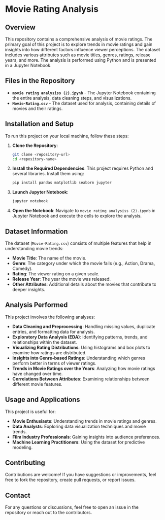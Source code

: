 # Movie Rating Analysis

## Overview
This repository contains a comprehensive analysis of movie ratings. The primary goal of this project is to explore trends in movie ratings and gain insights into how different factors influence viewer perceptions. The dataset includes various attributes such as movie titles, genres, ratings, release years, and more. The analysis is performed using Python and is presented in a Jupyter Notebook.

## Files in the Repository
- **`movie rating analysiss (2).ipynb`** - The Jupyter Notebook containing the entire analysis, data cleaning steps, and visualizations.
- **`Movie-Rating.csv`** - The dataset used for analysis, containing details of movies and their ratings.

## Installation and Setup
To run this project on your local machine, follow these steps:

1. **Clone the Repository**:
   ```sh
   git clone <repository-url>
   cd <repository-name>
   ```
2. **Install the Required Dependencies**:
   This project requires Python and several libraries. Install them using:
   ```sh
   pip install pandas matplotlib seaborn jupyter
   ```
3. **Launch Jupyter Notebook**:
   ```sh
   jupyter notebook
   ```
4. **Open the Notebook**:
   Navigate to `movie rating analysiss (2).ipynb` in Jupyter Notebook and execute the cells to explore the analysis.

## Dataset Information
The dataset (`Movie-Rating.csv`) consists of multiple features that help in understanding movie trends:
- **Movie Title**: The name of the movie.
- **Genre**: The category under which the movie falls (e.g., Action, Drama, Comedy).
- **Rating**: The viewer rating on a given scale.
- **Release Year**: The year the movie was released.
- **Other Attributes**: Additional details about the movies that contribute to deeper insights.

## Analysis Performed
This project involves the following analyses:
- **Data Cleaning and Preprocessing**: Handling missing values, duplicate entries, and formatting data for analysis.
- **Exploratory Data Analysis (EDA)**: Identifying patterns, trends, and relationships within the dataset.
- **Visualizing Rating Distributions**: Using histograms and box plots to examine how ratings are distributed.
- **Insights into Genre-based Ratings**: Understanding which genres perform better in terms of viewer ratings.
- **Trends in Movie Ratings over the Years**: Analyzing how movie ratings have changed over time.
- **Correlations Between Attributes**: Examining relationships between different movie features.

## Usage and Applications
This project is useful for:
- **Movie Enthusiasts**: Understanding trends in movie ratings and genres.
- **Data Analysts**: Exploring data visualization techniques and movie trends.
- **Film Industry Professionals**: Gaining insights into audience preferences.
- **Machine Learning Practitioners**: Using the dataset for predictive modeling.

## Contributing
Contributions are welcome! If you have suggestions or improvements, feel free to fork the repository, create pull requests, or report issues.

## Contact
For any questions or discussions, feel free to open an issue in the repository or reach out to the contributors.
